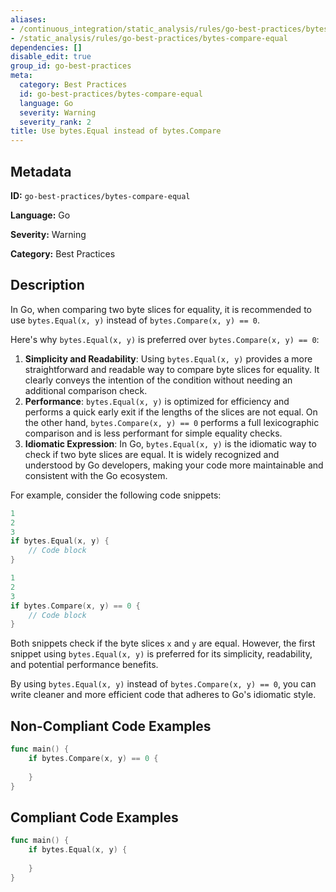 ```yaml
---
aliases:
- /continuous_integration/static_analysis/rules/go-best-practices/bytes-compare-equal
- /static_analysis/rules/go-best-practices/bytes-compare-equal
dependencies: []
disable_edit: true
group_id: go-best-practices
meta:
  category: Best Practices
  id: go-best-practices/bytes-compare-equal
  language: Go
  severity: Warning
  severity_rank: 2
title: Use bytes.Equal instead of bytes.Compare
---
```

<!--  SOURCED FROM https://github.com/DataDog/datadog-static-analyzer-rule-docs -->


## Metadata
**ID:** `go-best-practices/bytes-compare-equal`

**Language:** Go

**Severity:** Warning

**Category:** Best Practices

## Description
In Go, when comparing two byte slices for equality, it is recommended to use `bytes.Equal(x, y)` instead of `bytes.Compare(x, y) == 0`.

Here's why `bytes.Equal(x, y)` is preferred over `bytes.Compare(x, y) == 0`:

1.  **Simplicity and Readability**: Using `bytes.Equal(x, y)` provides a more straightforward and readable way to compare byte slices for equality. It clearly conveys the intention of the condition without needing an additional comparison check.
2.  **Performance**: `bytes.Equal(x, y)` is optimized for efficiency and performs a quick early exit if the lengths of the slices are not equal. On the other hand, `bytes.Compare(x, y) == 0` performs a full lexicographic comparison and is less performant for simple equality checks.
3.  **Idiomatic Expression**: In Go, `bytes.Equal(x, y)` is the idiomatic way to check if two byte slices are equal. It is widely recognized and understood by Go developers, making your code more maintainable and consistent with the Go ecosystem.

For example, consider the following code snippets:

```go
1
2
3
if bytes.Equal(x, y) {
    // Code block
}
```

```go
1
2
3
if bytes.Compare(x, y) == 0 {
    // Code block
}
```

Both snippets check if the byte slices `x` and `y` are equal. However, the first snippet using `bytes.Equal(x, y)` is preferred for its simplicity, readability, and potential performance benefits.

By using `bytes.Equal(x, y)` instead of `bytes.Compare(x, y) == 0`, you can write cleaner and more efficient code that adheres to Go's idiomatic style.

## Non-Compliant Code Examples
```go
func main() {
    if bytes.Compare(x, y) == 0 {
        
    }
}
```

## Compliant Code Examples
```go
func main() {
    if bytes.Equal(x, y) {
        
    }
}
```
